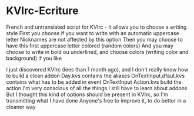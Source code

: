 # KVIrc-Ecriture

French and untranslated script for KVIrc - It allows you to choose a writing style
First you choose if you want to write with an automatic uppercase letter
Nicknames are not affected by this option
Then you may choose to have this first uppercase letter colored (random colors)
And you may choose to write in bold ou underlined, and choose colors (writing color and background) if you like

I just discovered KVIrc (lees than 1 month ago), and I don't really know how to build a clean addon
   Day.kvs contains the aliases
   OnTextInput.dfaut.kvs contains what has to be added in event OnTextInput
   Action.kvs build the action
I'm very conscious of all the things I still have to learn about addons
But I thought this kind of options should be present in KVIrc, so I'm transmitting what I have done
Anyone's free to improve it, to do better in a cleaner way
